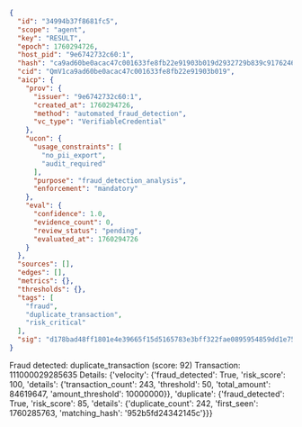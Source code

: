 ```json
{
  "id": "34994b37f8681fc5",
  "scope": "agent",
  "key": "RESULT",
  "epoch": 1760294726,
  "host_pid": "9e6742732c60:1",
  "hash": "ca9ad60be0acac47c001633fe8fb22e91903b019d2932729b839c91762469a9a",
  "cid": "QmV1ca9ad60be0acac47c001633fe8fb22e91903b019",
  "aicp": {
    "prov": {
      "issuer": "9e6742732c60:1",
      "created_at": 1760294726,
      "method": "automated_fraud_detection",
      "vc_type": "VerifiableCredential"
    },
    "ucon": {
      "usage_constraints": [
        "no_pii_export",
        "audit_required"
      ],
      "purpose": "fraud_detection_analysis",
      "enforcement": "mandatory"
    },
    "eval": {
      "confidence": 1.0,
      "evidence_count": 0,
      "review_status": "pending",
      "evaluated_at": 1760294726
    }
  },
  "sources": [],
  "edges": [],
  "metrics": {},
  "thresholds": {},
  "tags": [
    "fraud",
    "duplicate_transaction",
    "risk_critical"
  ],
  "sig": "d178bad48ff1801e4e39665f15d5165783e3bff322fae0895954859dd1e75a3b"
}
```

Fraud detected: duplicate_transaction (score: 92)
Transaction: 111000029285635
Details: {'velocity': {'fraud_detected': True, 'risk_score': 100, 'details': {'transaction_count': 243, 'threshold': 50, 'total_amount': 84619647, 'amount_threshold': 10000000}}, 'duplicate': {'fraud_detected': True, 'risk_score': 85, 'details': {'duplicate_count': 242, 'first_seen': 1760285763, 'matching_hash': '952b5fd24342145c'}}}